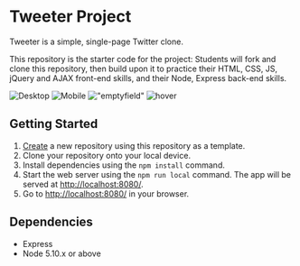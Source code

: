 # Tweeter Project

Tweeter is a simple, single-page Twitter clone.

This repository is the starter code for the project: Students will fork and clone this repository, then build upon it to practice their HTML, CSS, JS, jQuery and AJAX front-end skills, and their Node, Express back-end skills.


![Desktop](https://github.com/sfia-o/tweeter/blob/master/screenshots/Screenshot%2520from%25202023-07-19%252014-54-53.png)
![Mobile](https://github.com/sfia-o/tweeter/blob/master/screenshots/Screenshot%2520from%25202023-07-19%252014-55-21.png)
!["emptyfield"](https://github.com/sfia-o/tweeter/blob/master/screenshots/Screenshot%2520from%25202023-07-19%252014-54-40.png)
![hover](https://github.com/sfia-o/tweeter/blob/master/screenshots/Screenshot%2520from%25202023-07-19%252014-56-05.png)

## Getting Started

1. [Create](https://docs.github.com/en/repositories/creating-and-managing-repositories/creating-a-repository-from-a-template) a new repository using this repository as a template.
2. Clone your repository onto your local device.
3. Install dependencies using the `npm install` command.
3. Start the web server using the `npm run local` command. The app will be served at <http://localhost:8080/>.
4. Go to <http://localhost:8080/> in your browser.

## Dependencies

- Express
- Node 5.10.x or above
